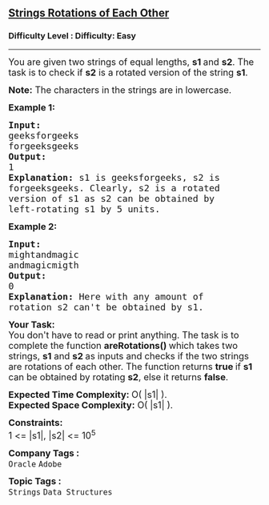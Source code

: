 <h2><a href="https://www.geeksforgeeks.org/problems/check-if-strings-are-rotations-of-each-other-or-not-1587115620/1">Strings Rotations of Each Other</a></h2><h3>Difficulty Level : Difficulty: Easy</h3><hr><div class="problems_problem_content__Xm_eO"><p><span style="font-size: 18px;">You are given two strings of equal lengths, <strong>s1&nbsp;</strong>and&nbsp;<strong>s2</strong>. The task is to check&nbsp;if <strong>s2</strong> is a rotated version of the string <strong>s1</strong>. </span></p>
<p><span style="font-size: 18px;"><strong>Note:</strong> The characters in the strings are in lowercase.</span></p>
<p><span style="font-size: 18px;"><strong>Example 1:</strong></span></p>
<pre><span style="font-size: 18px;"><strong>Input:
</strong>geeksforgeeks
forgeeksgeeks
<strong>Output: 
</strong>1<strong>
Explanation: </strong>s1 is geeksforgeeks, s2 is
forgeeksgeeks. Clearly, s2 is a rotated
version of s1 as s2 can be obtained by
left-rotating s1 by 5 units.</span>
</pre>
<p><span style="font-size: 18px;"><strong>Example 2:</strong></span></p>
<pre><span style="font-size: 18px;"><strong>Input:
</strong>mightandmagic
andmagicmigth
<strong>Output: 
</strong>0<strong>
Explanation: </strong>Here with any amount of
rotation s2 can't be obtained by s1.</span></pre>
<p><span style="font-size: 18px;"><strong>Your Task:<br></strong>You don't have to read or print anything. </span><span style="font-size: 18px;">The task is to complete the function&nbsp;<strong>areRotations() </strong>which takes two strings, <strong>s1</strong> and <strong>s2 </strong>as inputs and checks if the two strings are rotations of each other. The function returns <strong>true </strong>if <strong>s1 </strong>can be obtained by rotating <strong>s2</strong>, else it returns <strong>false</strong>.</span></p>
<p><span style="font-size: 18px;"><strong>Expected Time Complexity:&nbsp;</strong>O( |s1|&nbsp;).<br><strong>Expected Space Complexity:</strong> O( |s1| ).<br></span></p>
<p><span style="font-size: 18px;"><strong>Constraints:</strong><br>1 &lt;= |s1|,&nbsp;|s2| &lt;= 10<sup>5</sup></span></p></div><p><span style=font-size:18px><strong>Company Tags : </strong><br><code>Oracle</code>&nbsp;<code>Adobe</code>&nbsp;<br><p><span style=font-size:18px><strong>Topic Tags : </strong><br><code>Strings</code>&nbsp;<code>Data Structures</code>&nbsp;